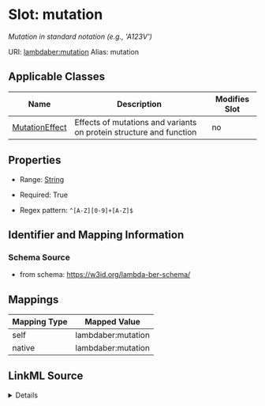 

# Slot: mutation 


_Mutation in standard notation (e.g., 'A123V')_





URI: [lambdaber:mutation](https://w3id.org/lambda-ber-schema/mutation)
Alias: mutation

<!-- no inheritance hierarchy -->





## Applicable Classes

| Name | Description | Modifies Slot |
| --- | --- | --- |
| [MutationEffect](MutationEffect.md) | Effects of mutations and variants on protein structure and function |  no  |






## Properties

* Range: [String](String.md)

* Required: True

* Regex pattern: `^[A-Z][0-9]+[A-Z]$`




## Identifier and Mapping Information






### Schema Source


* from schema: https://w3id.org/lambda-ber-schema/




## Mappings

| Mapping Type | Mapped Value |
| ---  | ---  |
| self | lambdaber:mutation |
| native | lambdaber:mutation |




## LinkML Source

<details>
```yaml
name: mutation
description: Mutation in standard notation (e.g., 'A123V')
from_schema: https://w3id.org/lambda-ber-schema/
rank: 1000
alias: mutation
owner: MutationEffect
domain_of:
- MutationEffect
range: string
required: true
pattern: ^[A-Z][0-9]+[A-Z]$

```
</details>